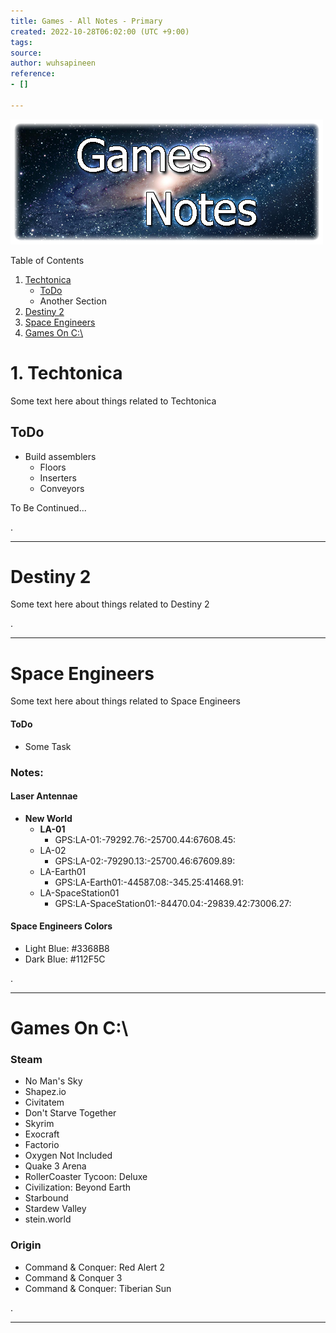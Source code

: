```yaml
---
title: Games - All Notes - Primary
created: 2022-10-28T06:02:00 (UTC +9:00)
tags: 
source: 
author: wuhsapineen
reference:
- []

---
```

![Games Notes](./../images/games-notes.png)

Table of Contents

1.   [Techtonica][1]
        -   [ToDo][1-1]
        -   Another Section
1.  [Destiny 2][2]
1.  [Space Engineers][3]
1.  [Games On C:\\][4]


<span id="techtonica"> </span>

# 1. Techtonica 
Some text here about things related to Techtonica

<span id="techtonica_todo"></span>

## ToDo 
-   Build assemblers
    -   Floors
    -   Inserters
    -   Conveyors

To Be Continued...

. 

---
<span id="destiny_2"></span>

# Destiny 2 
Some text here about things related to Destiny 2

. 

---
<span id="space_engineers"></span>

# Space Engineers 
Some text here about things related to Space Engineers

#### ToDo
-   Some Task

### Notes:

#### Laser Antennae
-   **__New World__**
    -   __LA-01__
        -   GPS:LA-01:-79292.76:-25700.44:67608.45:
    -   LA-02
        -   GPS:LA-02:-79290.13:-25700.46:67609.89:
    -   LA-Earth01
        -   GPS:LA-Earth01:-44587.08:-345.25:41468.91:
    -   LA-SpaceStation01
        -   GPS:LA-SpaceStation01:-84470.04:-29839.42:73006.27:

#### Space Engineers Colors
-   Light Blue: #3368B8
-   Dark Blue: #112F5C


.

---
# Games On C:\

### Steam
- No Man's Sky
- Shapez.io
- Civitatem
- Don't Starve Together
- Skyrim
- Exocraft
- Factorio
- Oxygen Not Included
- Quake 3 Arena
- RollerCoaster Tycoon: Deluxe
- Civilization: Beyond Earth
- Starbound
- Stardew Valley
- stein.world

### Origin
- Command & Conquer: Red Alert 2
- Command & Conquer 3
- Command & Conquer: Tiberian Sun

.

---


<!-- Reference-Style Links -->
[1]: #techtonica "Techtonica game notes"
[1-1]: #techtonica_todo "Techtonica - ToDo"
[2]: #destiny_2 "Destiny 2 game notes"
[3]: #space_engineers "Space Engineers game notes"
[4]: #games-on-c "Games on C drive"